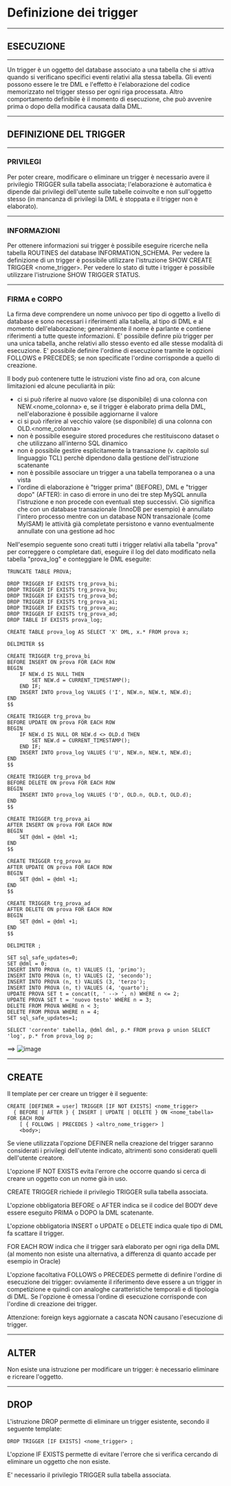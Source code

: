 # Definizione dei trigger
-------------------------------

## ESECUZIONE
-------------------------------
Un trigger è un oggetto del database associato a una tabella che si attiva quando si verificano specifici eventi relativi alla stessa tabella. 
Gli eventi possono essere le tre DML e l'effetto è l'elaborazione del codice memorizzato nel trigger stesso per ogni riga processata.
Altro comportamento definibile è il momento di esecuzione, che può avvenire prima o dopo della modifica causata dalla DML.


--------------------------------------
## DEFINIZIONE DEL TRIGGER

--------------------------------------
### PRIVILEGI

Per poter creare, modificare o eliminare un trigger è necessario avere il privilegio TRIGGER sulla tabella associata; l'elaborazione è automatica è dipende dai privilegi dell'utente sulle tabelle coinvolte e non sull'oggetto stesso (in mancanza di privilegi la DML è stoppata e il trigger non è elaborato).


--------------------------------------
### INFORMAZIONI

Per ottenere informazioni sui trigger è possibile eseguire ricerche nella tabella ROUTINES del database INFORMATION_SCHEMA.
Per vedere la definizione di un trigger è possibile utilizzare l'istruzione SHOW CREATE TRIGGER <nome_trigger>.
Per vedere lo stato di tutte i trigger è possibile utilizzare l'istruzione SHOW TRIGGER STATUS.


--------------------------------------
### FIRMA e CORPO

La firma deve comprendere un nome univoco per tipo di oggetto a livello di database e sono necessari i riferimenti alla tabella, al tipo di DML e al momento dell'elaborazione; generalmente il nome è parlante e contiene riferimenti a tutte queste informazioni.
E' possibile definre più trigger per una unica tabella, anche relativi allo stesso evento ed alle stesse modalità di esecuzione. E' possibile definire l'ordine di esecuzione tramite le opzioni FOLLOWS e PRECEDES; se non specificate l'ordine corrisponde a quello di creazione.

Il body può contenere tutte le istruzioni viste fino ad ora, con alcune limitazioni ed alcune peculiarità in più:

- ci si può riferire al nuovo valore (se disponibile) di una colonna con NEW.<nome_colonna> e, se il trigger è elaborato prima della DML, nell'elaborazione è possibile aggiornarne il valore
- ci si può riferire al vecchio valore (se disponibile) di una colonna con OLD.<nome_colonna>
- non è possibile eseguire stored procedures che restituiscono dataset o che utilizzano all'interno SQL dinamico
- non è possibile gestire esplicitamente la transazione (v. capitolo sul linguaggio TCL) perchè dipendono dalla gestione dell'istruzione scatenante
- non è possibile associare un trigger a una tabella temporanea o a una vista
- l'ordine di elaborazione è "trigger prima" (BEFORE), DML e "trigger dopo" (AFTER): in caso di errore in uno dei tre step MySQL annulla l'istruzione e non procede con eventuali step successivi. Ciò significa che con un database transazionale (InnoDB per esempio) è annullato l'intero processo mentre con un database NON transazionale (come MyISAM) le attività già completate persistono e vanno eventualmente annullate con una gestione ad hoc

Nell'esempio seguente sono creati tutti i trigger relativi alla tabella "prova" per correggere o completare dati, eseguire il log del dato modificato nella tabella "prova_log" e conteggiare le DML eseguite:

    TRUNCATE TABLE PROVA;
    
    DROP TRIGGER IF EXISTS trg_prova_bi;
    DROP TRIGGER IF EXISTS trg_prova_bu;
    DROP TRIGGER IF EXISTS trg_prova_bd;
    DROP TRIGGER IF EXISTS trg_prova_ai;
    DROP TRIGGER IF EXISTS trg_prova_au;
    DROP TRIGGER IF EXISTS trg_prova_ad;
    DROP TABLE IF EXISTS prova_log;
    
    CREATE TABLE prova_log AS SELECT 'X' DML, x.* FROM prova x;
    
    DELIMITER $$
    
    CREATE TRIGGER trg_prova_bi 
    BEFORE INSERT ON prova FOR EACH ROW
    BEGIN
    	IF NEW.d IS NULL THEN 
    		SET NEW.d = CURRENT_TIMESTAMP(); 
    	END IF;
        INSERT INTO prova_log VALUES ('I', NEW.n, NEW.t, NEW.d);
    END
    $$
    
    CREATE TRIGGER trg_prova_bu 
    BEFORE UPDATE ON prova FOR EACH ROW
    BEGIN
    	IF NEW.d IS NULL OR NEW.d <> OLD.d THEN 
    		SET NEW.d = CURRENT_TIMESTAMP(); 
    	END IF;
        INSERT INTO prova_log VALUES ('U', NEW.n, NEW.t, NEW.d);
    END
    $$
    
    CREATE TRIGGER trg_prova_bd 
    BEFORE DELETE ON prova FOR EACH ROW
    BEGIN
        INSERT INTO prova_log VALUES ('D', OLD.n, OLD.t, OLD.d);
    END
    $$
    
    CREATE TRIGGER trg_prova_ai 
    AFTER INSERT ON prova FOR EACH ROW
    BEGIN
    	SET @dml = @dml +1;
    END
    $$
    
    CREATE TRIGGER trg_prova_au 
    AFTER UPDATE ON prova FOR EACH ROW
    BEGIN
    	SET @dml = @dml +1;
    END
    $$
    
    CREATE TRIGGER trg_prova_ad
    AFTER DELETE ON prova FOR EACH ROW
    BEGIN
    	SET @dml = @dml +1;
    END
    $$
    
    DELIMITER ;
    
    SET sql_safe_updates=0;
    SET @dml = 0;
    INSERT INTO PROVA (n, t) VALUES (1, 'primo');
    INSERT INTO PROVA (n, t) VALUES (2, 'secondo');
    INSERT INTO PROVA (n, t) VALUES (3, 'terzo');
    INSERT INTO PROVA (n, t) VALUES (4, 'quarto');
    UPDATE PROVA SET t = concat(t, ' --> ', n) WHERE n <= 2;
    UPDATE PROVA SET t = 'nuovo testo' WHERE n = 3;
    DELETE FROM PROVA WHERE n < 3;
    DELETE FROM PROVA WHERE n = 4;
    SET sql_safe_updates=1;
    
    SELECT 'corrente' tabella, @dml dml, p.* FROM prova p union SELECT 'log', p.* from prova_log p;

==> ![image](https://github.com/pmarconcini/DB_MySql_Appunti/assets/82878995/919a489d-91b6-4eac-a029-9c61fc331121)


--------------------------------------
## CREATE

Il template per cer creare un trigger è il seguente:

    CREATE [DEFINER = user] TRIGGER [IF NOT EXISTS] <nome_trigger> 
      { BEFORE | AFTER } { INSERT | UPDATE | DELETE } ON <nome_tabella> FOR EACH ROW
        [ { FOLLOWS | PRECEDES } <altro_nome_trigger> ]
        <body>;

Se viene utilizzata l'opzione DEFINER  nella creazione del trigger saranno considerati i privilegi dell'utente indicato, altrimenti sono considerati quelli dell'utente creatore.

L'opzione IF NOT EXISTS evita l'errore che occorre quando si cerca di creare un oggetto con un nome già in uso.

CREATE TRIGGER richiede il privilegio TRIGGER sulla tabella associata. 

L'opzione obbligatoria BEFORE o AFTER indica se il codice del BODY deve essere eseguito PRIMA o DOPO la DML scatenante.

L'opzione obbligatoria INSERT o UPDATE o DELETE  indica quale tipo di DML fa scattare il trigger.

FOR EACH ROW indica che il trigger sarà elaborato per ogni riga della DML (al momento non esiste una alternativa, a differenza di quanto accade per esempio in Oracle)

L'opzione facoltativa FOLLOWS o PRECEDES permette di definire l'ordine di esecuzione dei trigger: ovviamente il riferimento deve essere a un trigger in competizione e quindi con analoghe caratteristiche temporali e di tipologia di DML. Se l'opzione è omessa l'ordine di esecuzione corrisponde con l'ordine di creazione dei trigger.

Attenzione: foreign keys aggiornate a cascata NON causano l'esecuzione di trigger.



--------------------------------------
## ALTER

Non esiste una istruzione per modificare un trigger: è necessario eliminare e ricreare l'oggetto.



--------------------------------------
## DROP

L'istruzione DROP permette di eliminare un trigger esistente, secondo il seguente template:

    DROP TRIGGER [IF EXISTS] <nome_trigger> ;

L'opzione IF EXISTS permette di evitare l'errore che si verifica cercando di eliminare un oggetto che non esiste.

E' necessario il privilegio TRIGGER sulla tabella associata.
